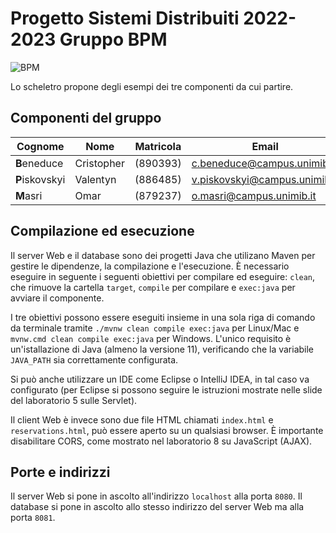 # Progetto Sistemi Distribuiti 2022-2023 Gruppo BPM

![BPM](https://www.blitzquotidiano.it/wp/wp/wp-content/uploads/2016/05/bpm.png)

Lo scheletro propone degli esempi dei tre componenti da cui partire.

## Componenti del gruppo

| Cognome | Nome | Matricola | Email |
| --- | --- | --- | --- |
| **B**eneduce | Cristopher | (890393) | c.beneduce@campus.unimib.it |
| **P**iskovskyi | Valentyn | (886485) | v.piskovskyi@campus.unimib.it |
| **M**asri | Omar | (879237) | o.masri@campus.unimib.it |

## Compilazione ed esecuzione

Il server Web e il database sono dei progetti Java che utilizano Maven per gestire le dipendenze, la compilazione e l'esecuzione. È necessario eseguire in seguente i seguenti obiettivi per compilare ed eseguire: `clean`, che rimuove la cartella `target`, `compile` per compilare e `exec:java` per avviare il
componente.

I tre obiettivi possono essere eseguiti insieme in una sola riga di comando da terminale tramite `./mvnw clean compile exec:java` per Linux/Mac e `mvnw.cmd clean compile exec:java` per Windows. L'unico requisito è un'istallazione di Java (almeno la versione 11), verificando che la variabile `JAVA_PATH` sia correttamente configurata.

Si può anche utilizzare un IDE come Eclipse o IntelliJ IDEA, in tal caso va configurato (per Eclipse si possono seguire le istruzioni mostrate nelle slide del laboratorio 5 sulle Servlet).

Il client Web è invece sono due file HTML chiamati `index.html` e `reservations.html`, può essere aperto su un qualsiasi browser. È importante disabilitare CORS, come mostrato nel laboratorio 8 su JavaScript (AJAX).

## Porte e indirizzi

Il server Web si pone in ascolto all'indirizzo `localhost` alla porta `8080`. Il database si pone in ascolto allo stesso indirizzo del server Web ma alla porta `8081`.


